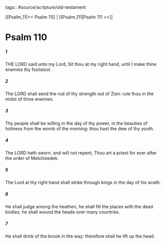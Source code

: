 tags:: #source/scripture/old-testament

[[Psalm_11|<< Psalm 11]] | [[Psalm_111|Psalm 111 >>]]

# Psalm 110

##### 1

THE LORD said unto my Lord, Sit thou at my right hand, until I make thine enemies thy footstool.

##### 2

The LORD shall send the rod of thy strength out of Zion: rule thou in the midst of thine enemies.

##### 3

Thy people shall be willing in the day of thy power, in the beauties of holiness from the womb of the morning: thou hast the dew of thy youth.

##### 4

The LORD hath sworn, and will not repent, Thou art a priest for ever after the order of Melchizedek.

##### 5

The Lord at thy right hand shall strike through kings in the day of his wrath.

##### 6

He shall judge among the heathen, he shall fill the places with the dead bodies; he shall wound the heads over many countries.

##### 7

He shall drink of the brook in the way: therefore shall he lift up the head.

